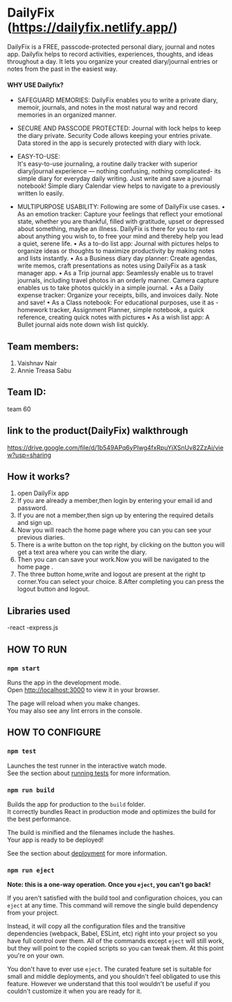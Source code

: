 #  DailyFix (https://dailyfix.netlify.app/)
DailyFix is a FREE, passcode-protected personal diary, journal and notes app. Dailyfix helps to record activities, experiences, thoughts, and ideas throughout a day. It lets you organize your created diary/journal entries or notes from the past in the easiest way.
#### WHY USE Dailyfix?
-  SAFEGUARD MEMORIES: 
DailyFix enables you to write a private diary, memoir, journals, and notes in the most natural way and record memories in an organized manner.

-  SECURE AND PASSCODE PROTECTED: 
Journal with lock helps to keep the diary private. Security Code allows keeping your entries private. Data stored in the app is securely protected with diary with lock.

-  EASY-TO-USE:  
It's easy-to-use journaling, a routine daily tracker with superior diary/journal experience — nothing confusing, nothing complicated- its simple diary for everyday daily writing. Just write and save a journal notebook! Simple diary Calendar view helps to navigate to a previously written lo easily.

-  MULTIPURPOSE USABILITY: 
Following are some of DailyFix use cases.
• As an emotion tracker: Capture your feelings that reflect your emotional state, whether you are thankful, filled with gratitude, upset or depressed about something, maybe an illness. DailyFix is there for you to rant about anything you wish to, to free your mind and thereby help you lead a quiet, serene life.
• As a to-do list app: Journal with pictures helps to organize ideas or thoughts to maximize productivity by making notes and lists instantly.
• As a Business diary day planner: Create agendas, write memos, craft presentations as notes using DailyFix as a task manager app.
• As a Trip journal app: Seamlessly enable us to travel journals, including travel photos in an orderly manner. Camera capture enables us to take photos quickly in a simple journal.
• As a Daily expense tracker: Organize your receipts, bills, and invoices daily. Note and save!
• As a Class notebook: For educational purposes, use it as -  homework tracker, Assignment Planner, simple notebook, a quick reference, creating quick notes with pictures
• As a wish list app: A Bullet journal aids note down wish list quickly.


## Team members:
1. Vaishnav Nair
2. Annie Treasa Sabu

## Team ID:
   team 60

## link to the product(DailyFix) walkthrough
 https://drive.google.com/file/d/1b549APq6yPIwg4fxRpuYjXSnUv82ZzAi/view?usp=sharing 

## How it works?
 1. open DailyFix app
 2. If you are already a member,then login by entering your email id and password.
 3. If you are not a member,then  sign up by entering the required details and sign up.
 4. Now you will reach the home page where you can you can see your previous diaries.
 5. There is a write button on the top right, by clicking on the button you will get a text area where you can write the diary.
 6. Then you can can save your work.Now you will be navigated to the home page .
 7. The three button home,write and logout are present at the right tp corner.You can select your choice.
 8.After completing you can press the logout button and logout.

## Libraries used
-react 
-express.js 

## HOW TO RUN


### `npm start`

Runs the app in the development mode.\
Open [http://localhost:3000](http://localhost:3000) to view it in your browser.

The page will reload when you make changes.\
You may also see any lint errors in the console.

## HOW TO CONFIGURE
### `npm test`

Launches the test runner in the interactive watch mode.\
See the section about [running tests](https://facebook.github.io/create-react-app/docs/running-tests) for more information.



### `npm run build`

Builds the app for production to the `build` folder.\
It correctly bundles React in production mode and optimizes the build for the best performance.

The build is minified and the filenames include the hashes.\
Your app is ready to be deployed!

See the section about [deployment](https://facebook.github.io/create-react-app/docs/deployment) for more information.

### `npm run eject`

**Note: this is a one-way operation. Once you `eject`, you can't go back!**

If you aren't satisfied with the build tool and configuration choices, you can `eject` at any time. This command will remove the single build dependency from your project.

Instead, it will copy all the configuration files and the transitive dependencies (webpack, Babel, ESLint, etc) right into your project so you have full control over them. All of the commands except `eject` will still work, but they will point to the copied scripts so you can tweak them. At this point you're on your own.

You don't have to ever use `eject`. The curated feature set is suitable for small and middle deployments, and you shouldn't feel obligated to use this feature. However we understand that this tool wouldn't be useful if you couldn't customize it when you are ready for it.


